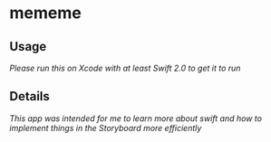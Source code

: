 # mememe

## Usage
  _Please run this on Xcode with at least Swift 2.0 to get it to run_

## Details
  _This app was intended for me to learn more about swift and how to implement things in the Storyboard more efficiently_

